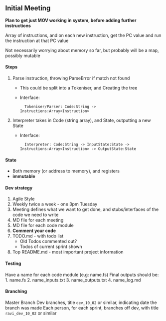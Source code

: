 ##  Initial Meeting 
**Plan to get just MOV working in system, before adding further instructions**

Array of instructions, and on each new instruction, get the PC value and run the instruction at that PC value

Not necessarily worrying about memory so far, but probably will be a map, possibly mutable

#### Steps
1. Parse instruction, throwing ParseError if match not found
		
	* This could be split into a Tokeniser, and Creating the tree
	* Interface:
					    
			Tokeniser/Parser: Code:String -> Instructions:Array<Instruction>
2. Interpreter takes in Code (string array), and State, outputting a new State
		
	* Interface:
				
			Interpreter: Code:String -> InputState:State -> Instructions:Array<Instruction> -> OutputState:State

#### State
* Both memory (or address to memory), and registers
* **immutable**

#### Dev strategy
1. Agile Style
2. Weekly twice a week - one 3pm Tuesday
3. Meeting defines what we want to get done, and stubs/interfaces of the code we need to write
2.	MD file for each meeting
3. MD file for each code module
4. **Comment your code**
5. TODO.md - with todo list 
	* Old Todos commented out?
	* Todos of current sprint shown
6. Top README.md - most important project information 

#### Testing
Have a name for each code module (e.g: name.fs)
Final outputs should be:
	1. name.fs
	2. name_inputs.txt
	3. name_outputs.txt
	4. name_log.md

#### Branching  
Master Branch
Dev branches, title ```dev_10_02``` or similar, indicating date the branch was made
Each person, for each sprint, branches off dev, with title ```ravi_dev_10_02``` or similar

